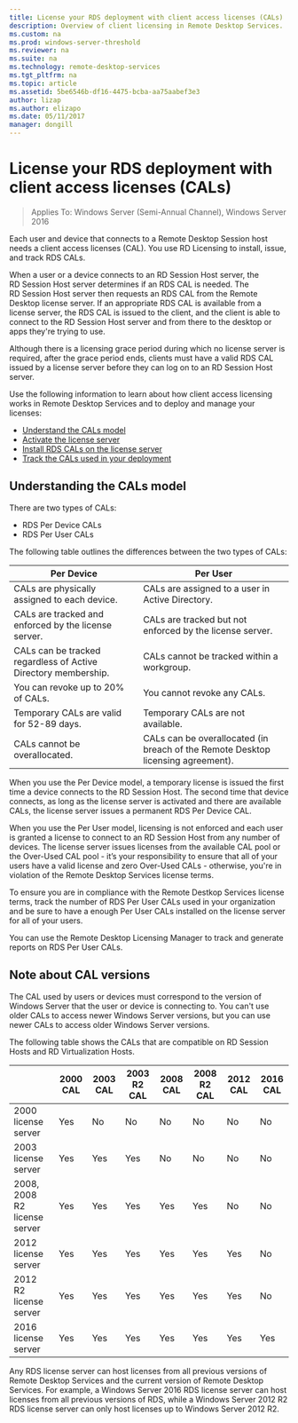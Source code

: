 ```yaml
---
title: License your RDS deployment with client access licenses (CALs)
description: Overview of client licensing in Remote Desktop Services.
ms.custom: na
ms.prod: windows-server-threshold
ms.reviewer: na
ms.suite: na
ms.technology: remote-desktop-services
ms.tgt_pltfrm: na
ms.topic: article
ms.assetid: 5be6546b-df16-4475-bcba-aa75aabef3e3
author: lizap
ms.author: elizapo
ms.date: 05/11/2017
manager: dongill
---
```

# License your RDS deployment with client access licenses (CALs)

>Applies To: Windows Server (Semi-Annual Channel), Windows Server 2016

Each user and device that connects to a Remote Desktop Session host needs a client access licenses (CAL). You use RD Licensing to install, issue, and track RDS CALs.  

When a user or a device connects to an RD Session Host server, the RD Session Host server determines if an RDS CAL is needed. The RD Session Host server then requests an RDS CAL from the Remote Desktop license server. If an appropriate RDS CAL is available from a license server, the RDS CAL is issued to the client, and the client is able to connect to the RD Session Host server and from there to the desktop or apps they're trying to use. 

Although there is a licensing grace period during which no license server is required, after the grace period ends, clients must have a valid RDS CAL issued by a license server before they can log on to an RD Session Host server.

Use the following information to learn about how client access licensing works in Remote Desktop Services and to deploy and manage your licenses:

- [Understand the CALs model](#understanding-the-cals-model)
- [Activate the license server](rds-activate-license-server.md)
- [Install RDS CALs on the license server](rds-install-cals.md)
- [Track the CALs used in your deployment](rds-track-cals.md)

## Understanding the CALs model

There are two types of CALs:

- RDS Per Device CALs
- RDS Per User CALs

The following table outlines the differences between the two types of CALs:

| Per Device                                                     | Per User                                                                         |
|----------------------------------------------------------------|----------------------------------------------------------------------------------|
| CALs are physically assigned to each device.                   | CALs are assigned to a user in Active Directory.                                 |
| CALs are tracked and enforced by the license server.           | CALs are tracked but not enforced by the license server.                         |
| CALs can be tracked regardless of Active Directory membership. | CALs cannot be tracked within a workgroup.                                       |
| You can revoke up to 20% of CALs.                              | You cannot revoke any CALs.                                                      |
| Temporary CALs are valid for 52-89 days.                          | Temporary CALs are not available.                                                |
| CALs cannot be overallocated.                                  | CALs can be overallocated (in breach of the Remote Desktop licensing agreement). |

When you use the Per Device model, a temporary license is issued the first time a device connects to the RD Session Host. The second time that device connects, as long as the license server is activated and there are available CALs, the license server issues a permanent RDS Per Device CAL.

When you use the Per User model, licensing is not enforced and each user is granted a license to connect to an RD Session Host from any number of devices. The license server issues licenses from the available CAL pool or the Over-Used CAL pool - it’s your responsibility to ensure that all of your users have a valid license and zero Over-Used CALs - otherwise, you're in violation of the Remote Desktop Services license terms. 

To ensure you are in compliance with the Remote Destkop Services license terms, track the number of RDS Per User CALs used in your organization and be sure to have a enough Per User CALs installed on the license server for all of your users.

You can use the Remote Desktop Licensing Manager to track and generate reports on RDS Per User CALs.   

## Note about CAL versions

The CAL used by users or devices must correspond to the version of Windows Server that the user or device is connecting to. You can't use older CALs to access newer Windows Server versions, but you can use newer CALs to access older Windows Server versions. 

The following table shows the CALs that are compatible on RD Session Hosts and RD Virtualization Hosts.

|      |2000 CAL|2003 CAL|2003 R2 CAL|2008 CAL|2008 R2 CAL|2012 CAL|2016 CAL|
|--------------|------|------|--------|------|--------|------|------|
| 2000 license server | Yes  | No   | No     | No   | No     | No   | No   |
| 2003 license server | Yes  | Yes  | Yes    | No   | No     | No   | No   |
| 2008, 2008 R2 license server| Yes  | Yes  | Yes    | Yes  | Yes    | No   | No   |
| 2012 license server | Yes  | Yes  | Yes    | Yes  | Yes    | Yes  | No   |
| 2012 R2 license server | Yes  | Yes  | Yes    | Yes  | Yes    | Yes  | No   |
| 2016 license server| Yes  | Yes  | Yes    | Yes  | Yes    | Yes  | Yes    | Yes  |

Any RDS license server can host licenses from all previous versions of Remote Desktop Services and the current version of Remote Desktop Services. For example, a Windows Server 2016 RDS license server can host licenses from all previous versions of RDS, while a Windows Server 2012 R2 RDS license server can only host licenses up to Windows Server 2012 R2.
